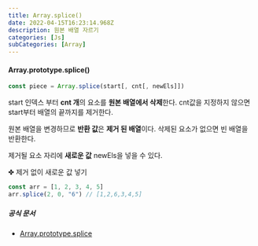 ```yaml
---
title: Array.splice()
date: 2022-04-15T16:23:14.968Z
description: 원본 배열 자르기
categories: [Js]
subCategories: [Array]
---
```


<h4 class="title">Array.prototype.splice()</h4>

```jsx
const piece = Array.splice(start[, cnt[, newEls]])
```

start 인덱스 부터 **cnt 개**의 요소를 **원본 배열에서 삭제**한다. cnt값을 지정하지 않으면 start부터 배열의 끝까지를 제거한다.

원본 배열을 변경하므로 **반환 값**은 **제거 된 배열**이다. 삭제된 요소가 없으면 빈 배열을 반환한다.

제거될 요소 자리에 **새로운 값** newEls을 넣을 수 있다.

<div class="bottom10 tab">✤ 제거 없이 새로운 값 넣기</div>

```jsx
const arr = [1, 2, 3, 4, 5]
arr.splice(2, 0, "6") // [1,2,6,3,4,5]
```

<h5 class="title">공식 문서</h5>

- <a href="https://developer.mozilla.org/ko/docs/Web/JavaScript/Reference/Global_Objects/Array/splice" target="_blank">Array.prototype.splice</a>
